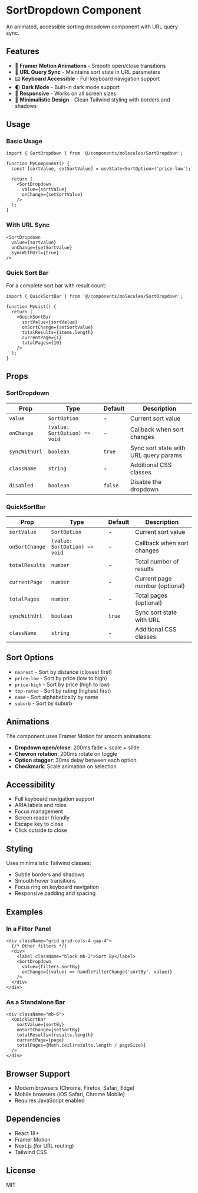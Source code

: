 # SortDropdown Component

An animated, accessible sorting dropdown component with URL query sync.

## Features

- 🎨 **Framer Motion Animations** - Smooth open/close transitions
- 🔗 **URL Query Sync** - Maintains sort state in URL parameters
- ⌨️ **Keyboard Accessible** - Full keyboard navigation support
- 🌓 **Dark Mode** - Built-in dark mode support
- 📱 **Responsive** - Works on all screen sizes
- 🎯 **Minimalistic Design** - Clean Tailwind styling with borders and shadows

## Usage

### Basic Usage

```tsx
import { SortDropdown } from '@/components/molecules/SortDropdown';

function MyComponent() {
  const [sortValue, setSortValue] = useState<SortOption>('price-low');

  return (
    <SortDropdown
      value={sortValue}
      onChange={setSortValue}
    />
  );
}
```

### With URL Sync

```tsx
<SortDropdown
  value={sortValue}
  onChange={setSortValue}
  syncWithUrl={true}
/>
```

### Quick Sort Bar

For a complete sort bar with result count:

```tsx
import { QuickSortBar } from '@/components/molecules/SortDropdown';

function MyList() {
  return (
    <QuickSortBar
      sortValue={sortValue}
      onSortChange={setSortValue}
      totalResults={items.length}
      currentPage={1}
      totalPages={10}
    />
  );
}
```

## Props

### SortDropdown

| Prop | Type | Default | Description |
|------|------|---------|-------------|
| `value` | `SortOption` | - | Current sort value |
| `onChange` | `(value: SortOption) => void` | - | Callback when sort changes |
| `syncWithUrl` | `boolean` | `true` | Sync sort state with URL query params |
| `className` | `string` | - | Additional CSS classes |
| `disabled` | `boolean` | `false` | Disable the dropdown |

### QuickSortBar

| Prop | Type | Default | Description |
|------|------|---------|-------------|
| `sortValue` | `SortOption` | - | Current sort value |
| `onSortChange` | `(value: SortOption) => void` | - | Callback when sort changes |
| `totalResults` | `number` | - | Total number of results |
| `currentPage` | `number` | - | Current page number (optional) |
| `totalPages` | `number` | - | Total pages (optional) |
| `syncWithUrl` | `boolean` | `true` | Sync sort state with URL |
| `className` | `string` | - | Additional CSS classes |

## Sort Options

- `nearest` - Sort by distance (closest first)
- `price-low` - Sort by price (low to high)
- `price-high` - Sort by price (high to low)
- `top-rated` - Sort by rating (highest first)
- `name` - Sort alphabetically by name
- `suburb` - Sort by suburb

## Animations

The component uses Framer Motion for smooth animations:

- **Dropdown open/close**: 200ms fade + scale + slide
- **Chevron rotation**: 200ms rotate on toggle
- **Option stagger**: 30ms delay between each option
- **Checkmark**: Scale animation on selection

## Accessibility

- Full keyboard navigation support
- ARIA labels and roles
- Focus management
- Screen reader friendly
- Escape key to close
- Click outside to close

## Styling

Uses minimalistic Tailwind classes:
- Subtle borders and shadows
- Smooth hover transitions
- Focus ring on keyboard navigation
- Responsive padding and spacing

## Examples

### In a Filter Panel

```tsx
<div className="grid grid-cols-4 gap-4">
  {/* Other filters */}
  <div>
    <label className="block mb-2">Sort By</label>
    <SortDropdown
      value={filters.sortBy}
      onChange={(value) => handleFilterChange('sortBy', value)}
    />
  </div>
</div>
```

### As a Standalone Bar

```tsx
<div className="mb-6">
  <QuickSortBar
    sortValue={sortBy}
    onSortChange={setSortBy}
    totalResults={results.length}
    currentPage={page}
    totalPages={Math.ceil(results.length / pageSize)}
  />
</div>
```

## Browser Support

- Modern browsers (Chrome, Firefox, Safari, Edge)
- Mobile browsers (iOS Safari, Chrome Mobile)
- Requires JavaScript enabled

## Dependencies

- React 18+
- Framer Motion
- Next.js (for URL routing)
- Tailwind CSS

## License

MIT
